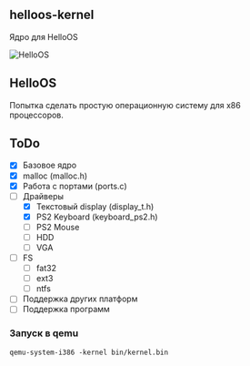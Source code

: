 ## helloos-kernel
Ядро для HelloOS<br>

![HelloOS](https://github.com/qbaddev/HelloOS/raw/master/screen.jpg)
<br>
## HelloOS
Попытка сделать простую операционную систему для x86 процессоров.<br/>

## ToDo
- [x] Базовое ядро
- [x] malloc (malloc.h)
- [x] Работа с портами (ports.c)
- [ ] Драйверы
    - [x] Текстовый display (display_t.h)
    - [x] PS2 Keyboard (keyboard_ps2.h)
    - [ ] PS2 Mouse
    - [ ] HDD
    - [ ] VGA
- [ ] FS
    - [ ] fat32
    - [ ] ext3
    - [ ] ntfs
- [ ] Поддержка других платформ
- [ ] Поддержка программ

### Запуск в qemu
```qemu-system-i386 -kernel bin/kernel.bin```
